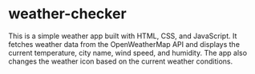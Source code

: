 # weather-checker
This is a simple weather app built with HTML, CSS, and JavaScript. It fetches weather data from the OpenWeatherMap API and displays the current temperature, city name, wind speed, and humidity. The app also changes the weather icon based on the current weather conditions.
